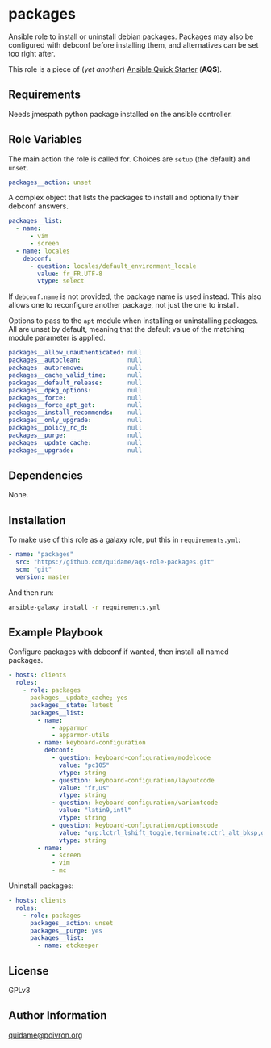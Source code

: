 # packages

Ansible role to install or uninstall debian packages. Packages may also be
configured with debconf before installing them, and alternatives can be set
too right after.

This role is a piece of (*yet another*)
[Ansible Quick Starter](/aqs-common) (**AQS**).

## Requirements

Needs jmespath python package installed on the ansible controller.

## Role Variables

The main action the role is called for. Choices are `setup` (the default) and
`unset`.
```yaml
packages__action: unset
```

A complex object that lists the packages to install and optionally their debconf
answers.
```yaml
packages__list:
  - name:
      - vim
      - screen
  - name: locales
    debconf:
      - question: locales/default_environment_locale
        value: fr_FR.UTF-8
        vtype: select
```
If `debconf.name` is not provided, the package name is used instead. This also
allows one to reconfigure another package, not just the one to install.

Options to pass to the `apt` module when installing or uninstalling packages.
All are unset by default, meaning that the default value of the matching module
parameter is applied.
```yaml
packages__allow_unauthenticated: null
packages__autoclean:             null
packages__autoremove:            null
packages__cache_valid_time:      null
packages__default_release:       null
packages__dpkg_options:          null
packages__force:                 null
packages__force_apt_get:         null
packages__install_recommends:    null
packages__only_upgrade:          null
packages__policy_rc_d:           null
packages__purge:                 null
packages__update_cache:          null
packages__upgrade:               null
```

## Dependencies

None.

## Installation

To make use of this role as a galaxy role, put this in `requirements.yml`:

```yaml
- name: "packages"
  src: "https://github.com/quidame/aqs-role-packages.git"
  scm: "git"
  version: master
```

And then run:

```bash
ansible-galaxy install -r requirements.yml
```

## Example Playbook

Configure packages with debconf if wanted, then install all named packages.
```yaml
- hosts: clients
  roles:
    - role: packages
      packages__update_cache; yes
      packages__state: latest
      packages__list:
        - name:
            - apparmor
            - apparmor-utils
        - name: keyboard-configuration
          debconf:
            - question: keyboard-configuration/modelcode
              value: "pc105"
              vtype: string
            - question: keyboard-configuration/layoutcode
              value: "fr,us"
              vtype: string
            - question: keyboard-configuration/variantcode
              value: "latin9,intl"
              vtype: string
            - question: keyboard-configuration/optionscode
              value: "grp:lctrl_lshift_toggle,terminate:ctrl_alt_bksp,grp_led:scroll"
              vtype: string
        - name:
            - screen
            - vim
            - mc
```

Uninstall packages:
```yaml
- hosts: clients
  roles:
    - role: packages
      packages__action: unset
      packages__purge: yes
      packages__list:
        - name: etckeeper
```

## License

GPLv3

## Author Information

<quidame@poivron.org>
